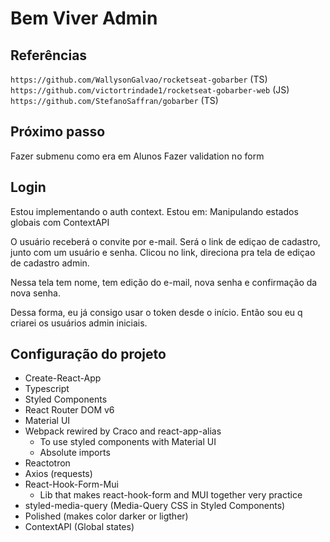 # Bem Viver Admin

## Referências

`https://github.com/WallysonGalvao/rocketseat-gobarber` (TS)
`https://github.com/victortrindade1/rocketseat-gobarber-web` (JS)
`https://github.com/StefanoSaffran/gobarber` (TS)

## Próximo passo

Fazer submenu como era em Alunos
Fazer validation no form

## Login

Estou implementando o auth context. Estou em: Manipulando estados globais com ContextAPI

O usuário receberá o convite por e-mail. Será o link de ediçao de cadastro, junto com um usuário e senha. Clicou no link, direciona pra tela de ediçao de cadastro admin.

Nessa tela tem nome, tem edição do e-mail, nova senha e confirmação da nova senha.

Dessa forma, eu já consigo usar o token desde o início. Então sou eu q criarei os usuários admin iniciais.

## Configuração do projeto

- Create-React-App
- Typescript
- Styled Components
- React Router DOM v6
- Material UI
- Webpack rewired by Craco and react-app-alias
  - To use styled components with Material UI
  - Absolute imports
- Reactotron
- Axios (requests)
- React-Hook-Form-Mui
  - Lib that makes react-hook-form and MUI together very practice
- styled-media-query (Media-Query CSS in Styled Components)
- Polished (makes color darker or ligther)
- ContextAPI (Global states)
